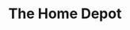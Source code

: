 ---
title: "The Home Depot"
url: /buffalo/the-home-depot-niagara-falls-boulevard/
shop: doityourself
---